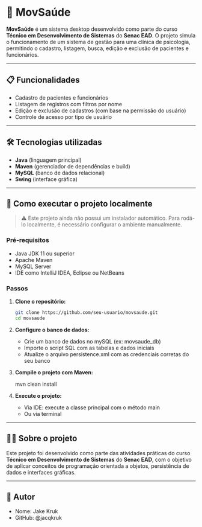 # 🧠 MovSaúde

**MovSaúde** é um sistema desktop desenvolvido como parte do curso **Técnico em Desenvolvimento de Sistemas** do **Senac EAD**. O projeto simula o funcionamento de um sistema de gestão para uma clínica de psicologia, permitindo o cadastro, listagem, busca, edição e exclusão de pacientes e funcionários.

---

## 📋 Funcionalidades

- Cadastro de pacientes e funcionários
- Listagem de registros com filtros por nome
- Edição e exclusão de cadastros (com base na permissão do usuário)
- Controle de acesso por tipo de usuário

---

## 🛠️ Tecnologias utilizadas

- **Java** (linguagem principal)
- **Maven** (gerenciador de dependências e build)
- **MySQL** (banco de dados relacional)
- **Swing** (interface gráfica)

---

## 🚀 Como executar o projeto localmente

> ⚠️ Este projeto ainda não possui um instalador automático. Para rodá-lo localmente, é necessário configurar o ambiente manualmente.

### Pré-requisitos

- Java JDK 11 ou superior
- Apache Maven
- MySQL Server
- IDE como IntelliJ IDEA, Eclipse ou NetBeans

### Passos

1. **Clone o repositório:**

   ```bash
   git clone https://github.com/seu-usuario/movsaude.git
   cd movsaude

2. **Configure o banco de dados:**

   - Crie um banco de dados no mySQL (ex: movsaude_db)
   - Importe o script SQL com as tabelas e dados iniciais
   - Atualize o arquivo persistence.xml com as credenciais corretas do seu banco

3. **Compile o projeto com Maven:**

   mvn clean install

4. **Execute o projeto:**
   - Via IDE: execute a classe principal com o método main
   - Ou via terminal

---

## 👨‍🏫 Sobre o projeto
 Este projeto foi desenvolvido como parte das atividades práticas do curso **Técnico em Desenvolvimento de Sistemas** do **Senac EAD**, com o objetivo de aplicar conceitos de programação orientada a objetos, persistência de dados e interfaces gráficas. 

---

 ## 📌 Autor
 - Nome: Jake Kruk
 - GitHub: @jacqkruk
